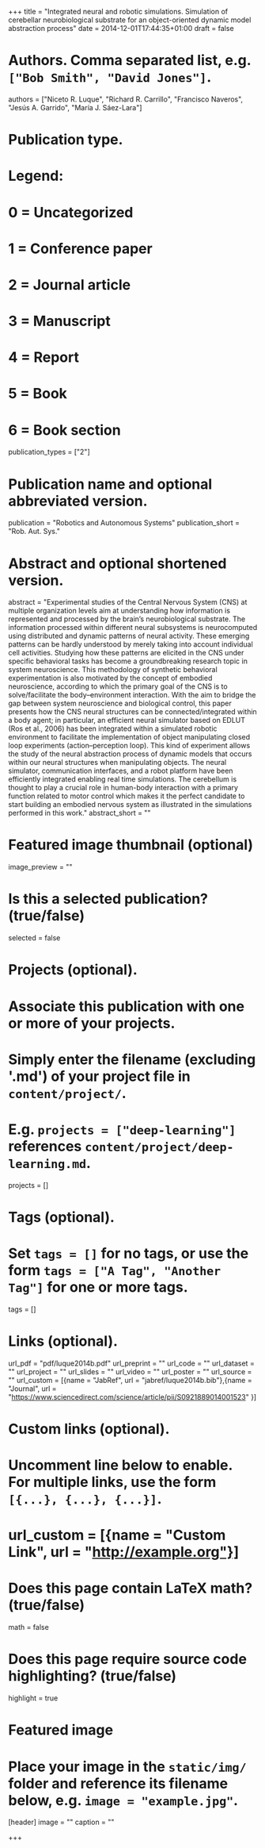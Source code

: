 +++
title = "Integrated neural and robotic simulations. Simulation of cerebellar neurobiological substrate for an object-oriented dynamic model abstraction process"
date = 2014-12-01T17:44:35+01:00
draft = false

# Authors. Comma separated list, e.g. `["Bob Smith", "David Jones"]`.
authors = ["Niceto R. Luque", "Richard R. Carrillo", "Francisco Naveros", "Jesús A. Garrido", "María J. Sáez-Lara"]

# Publication type.
# Legend:
# 0 = Uncategorized
# 1 = Conference paper
# 2 = Journal article
# 3 = Manuscript
# 4 = Report
# 5 = Book
# 6 = Book section
publication_types = ["2"]

# Publication name and optional abbreviated version.
publication = "Robotics and Autonomous Systems"
publication_short = "Rob. Aut. Sys."

# Abstract and optional shortened version.
abstract = "Experimental studies of the Central Nervous System (CNS) at multiple organization levels aim at understanding how information is represented and processed by the brain’s neurobiological substrate. The information processed within different neural subsystems is neurocomputed using distributed and dynamic patterns of neural activity. These emerging patterns can be hardly understood by merely taking into account individual cell activities. Studying how these patterns are elicited in the CNS under specific behavioral tasks has become a groundbreaking research topic in system neuroscience. This methodology of synthetic behavioral experimentation is also motivated by the concept of embodied neuroscience, according to which the primary goal of the CNS is to solve/facilitate the body–environment interaction. With the aim to bridge the gap between system neuroscience and biological control, this paper presents how the CNS neural structures can be connected/integrated within a body agent; in particular, an efficient neural simulator based on EDLUT (Ros et al., 2006) has been integrated within a simulated robotic environment to facilitate the implementation of object manipulating closed loop experiments (action–perception loop). This kind of experiment allows the study of the neural abstraction process of dynamic models that occurs within our neural structures when manipulating objects. The neural simulator, communication interfaces, and a robot platform have been efficiently integrated enabling real time simulations. The cerebellum is thought to play a crucial role in human-body interaction with a primary function related to motor control which makes it the perfect candidate to start building an embodied nervous system as illustrated in the simulations performed in this work."
abstract_short = ""

# Featured image thumbnail (optional)
image_preview = ""

# Is this a selected publication? (true/false)
selected = false

# Projects (optional).
#   Associate this publication with one or more of your projects.
#   Simply enter the filename (excluding '.md') of your project file in `content/project/`.
#   E.g. `projects = ["deep-learning"]` references `content/project/deep-learning.md`.
projects = []

# Tags (optional).
#   Set `tags = []` for no tags, or use the form `tags = ["A Tag", "Another Tag"]` for one or more tags.
tags = []

# Links (optional).
url_pdf = "pdf/luque2014b.pdf"
url_preprint = ""
url_code = ""
url_dataset = ""
url_project = ""
url_slides = ""
url_video = ""
url_poster = ""
url_source = ""
url_custom = [{name = "JabRef", url = "jabref/luque2014b.bib"},{name = "Journal", url = "https://www.sciencedirect.com/science/article/pii/S0921889014001523" }]

# Custom links (optional).
#   Uncomment line below to enable. For multiple links, use the form `[{...}, {...}, {...}]`.
# url_custom = [{name = "Custom Link", url = "http://example.org"}]

# Does this page contain LaTeX math? (true/false)
math = false

# Does this page require source code highlighting? (true/false)
highlight = true

# Featured image
# Place your image in the `static/img/` folder and reference its filename below, e.g. `image = "example.jpg"`.
[header]
image = ""
caption = ""

+++

